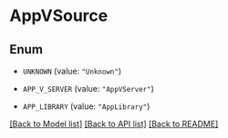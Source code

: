 # AppVSource

## Enum


* `UNKNOWN` (value: `"Unknown"`)

* `APP_V_SERVER` (value: `"AppVServer"`)

* `APP_LIBRARY` (value: `"AppLibrary"`)


[[Back to Model list]](../README.md#documentation-for-models) [[Back to API list]](../README.md#documentation-for-api-endpoints) [[Back to README]](../README.md)


